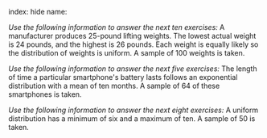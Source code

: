 index: hide
name: 

 *Use the following information to answer the next ten exercises:* A manufacturer produces 25-pound lifting weights. The lowest actual weight is 24 pounds, and the highest is 26 pounds. Each weight is equally likely so the distribution of weights is uniform. A sample of 100 weights is taken.

 *Use the following information to answer the next five exercises:* The length of time a particular smartphone's battery lasts follows an exponential distribution with a mean of ten months. A sample of 64 of these smartphones is taken.

 *Use the following information to answer the next eight exercises:* A uniform distribution has a minimum of six and a maximum of ten. A sample of 50 is taken.
